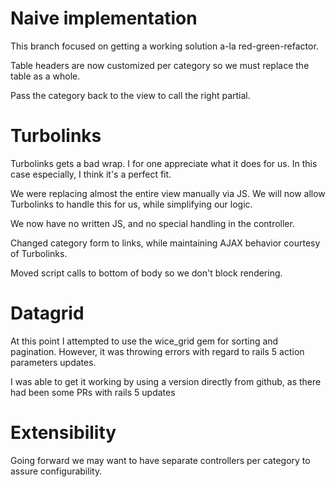 Naive implementation
==

This branch focused on getting a working solution a-la red-green-refactor.

Table headers are now customized per category so we must replace the table as a whole.

Pass the category back to the view to call the right partial.

Turbolinks
==

Turbolinks gets a bad wrap. I for one appreciate what it does for us. In this case especially, I think it's a perfect fit.

We were replacing almost the entire view manually via JS. We will now allow Turbolinks to handle this for us, while simplifying our logic.


We now have no written JS, and no special handling in the controller.

Changed category form to links, while maintaining AJAX behavior courtesy of Turbolinks.

Moved script calls to bottom of body so we don't block rendering.

Datagrid
==

At this point I attempted to use the wice_grid gem for sorting and pagination. However, it was throwing errors with regard to rails 5 action parameters updates.

I was able to get it working by using a version directly from github, as there had been some PRs with rails 5 updates

Extensibility
==

Going forward we may want to have separate controllers per category to assure configurability.
